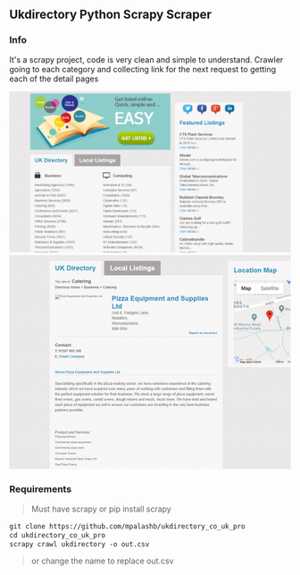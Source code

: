 ## Ukdirectory Python Scrapy Scraper

### Info

It's a scrapy project, code is very clean and simple to understand. Crawler going to each category and collecting link for the next request to getting each of the detail pages

![src](screenshot/ukdirectory_local_list.png)
![src](screenshot/detail.png)

### Requirements

> Must have scrapy or pip install scrapy

```
git clone https://github.com/mpalashb/ukdirectory_co_uk_pro
cd ukdirectory_co_uk_pro
scrapy crawl ukdirectory -o out.csv
```

> or change the name to replace out.csv
